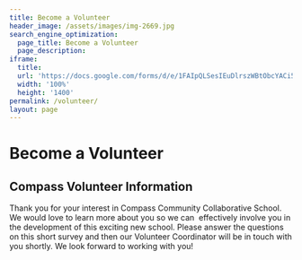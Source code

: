 ```yaml
---
title: Become a Volunteer
header_image: /assets/images/img-2669.jpg
search_engine_optimization:
  page_title: Become a Volunteer
  page_description:
iframe:
  title:
  url: 'https://docs.google.com/forms/d/e/1FAIpQLSesIEuDlrszWBtObcYACi5zkIGVbHNtzbSlcbQupavT5vBlmA/viewform?embedded=true'
  width: '100%'
  height: '1400'
permalink: /volunteer/
layout: page
---
```

# Become a Volunteer
## Compass Volunteer Information

Thank you for your interest in Compass Community Collaborative School. We would love to learn more about you so we can  effectively involve you in the development of this exciting new school. Please answer the questions on this short survey and then our Volunteer Coordinator will be in touch with you shortly. We look forward to working with you!